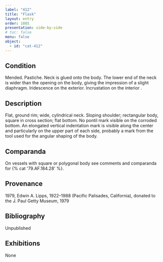 ```yaml
---
label: "412"
title: "Flask"
layout: entry
order: 1085
presentation: side-by-side
# toc: false
menu: false
object:
  - id: "cat-412"
---
```


## Condition

Mended. Pastiche. Neck is glued onto the body. The lower end of the neck is wider than the opening on the body, giving the impression of a slight diaphragm. Iridescence on the exterior. Incrustation on the interior .

## Description

Flat, ground rim; wide, cylindrical neck. Sloping shoulder; rectangular body, square in cross section; flat bottom. No pontil mark visible on the corroded bottom. An elongated vertical indentation mark is visible along the center and particularly on the upper part of each side, probably a mark from the tool used for the angular shaping of the body.

## Comparanda

On vessels with square or polygonal body see comments and comparanda for {% cat '79.AF.184.28' %}.

## Provenance

1979, Edwin A. Lipps, 1922–1988 (Pacific Palisades, California), donated to the J. Paul Getty Museum, 1979

## Bibliography

Unpublished

## Exhibitions

None